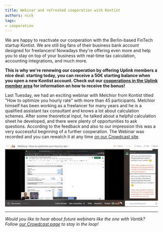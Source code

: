 ```yaml
---
title: Webinar and refreshed cooperation with Kontist
authors: nick
tags:
- cooperation
---
```


We are happy to reactivate our cooperation with the Berlin-based FinTech startup Kontist. We are still big fans of their business bank account designed for freelancers! Nowadays they're offering even more and help you to stay on top of your business with real-time tax calculation, accounting integrations, and much more.

<!--truncate-->

**This is why we're renewing our cooperation by offering Uplink members a nice deal: starting today, you can receive a 50€ starting balance when you open a new Kontist account. Check out our [cooperations in the Uplink member area](https://my.uplink.tech/services/cooperations) for information on how to receive the bonus!**

Last Tuesday, we had an exciting webinar with Melchior from Kontist titled "How to optimize you hourly rate" with more than 45 participants. Melchior himself has been working as a freelancer for many years and he is a qualified assistant tax consultant and knows a lot about calculation schemes. After some theoretical input, he talked about a helpful calculation sheet he developed, and there were plenty of opportunities to ask questions. According to the feedback and also to our impression this was a very successful beginning of a further cooperation. The Webinar was recorded and you can rewatch it at any time [on our Crowdcast site](https://www.crowdcast.io/e/webinaroptimizehourlyrate).

![](Anmerkung-2020-08-06-152744-1.jpg)

---

_Would you like to hear about future webinars like the one with Vantik? Follow [our Crowdcast page](https://www.crowdcast.io/uplink) to stay in the loop!_
